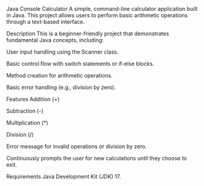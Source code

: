 Java Console Calculator
A simple, command-line calculator application built in Java. This project allows users to perform basic arithmetic operations through a text-based interface.

Description
This is a beginner-friendly project that demonstrates fundamental Java concepts, including:

User input handling using the Scanner class.

Basic control flow with switch statements or if-else blocks.

Method creation for arithmetic operations.

Basic error handling (e.g., division by zero).

Features
Addition (+)

Subtraction (-)

Multiplication (*)

Division (/)

Error message for invalid operations or division by zero.

Continuously prompts the user for new calculations until they choose to exit.

Requirements
Java Development Kit (JDK) 17.
